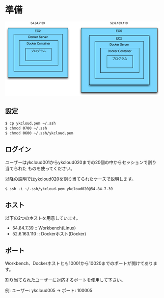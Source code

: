 準備
====

![システム構成](system.png)

設定
----

```
$ cp ykcloud.pem ~/.ssh
$ chmod 0700 ~/.ssh
$ chmod 0600 ~/.ssh/ykcloud.pem
```

ログイン
--------

ユーザーはykcloud001からykcloud020までの20個の中からセッションで割り当てられた
ものを使ってください。

以降の説明ではykcloud020を割り当てられたケースで説明します。

```
$ ssh -i ~/.ssh/ykcloud.pem ykcloud020@54.84.7.39
```

ホスト
------

以下の2つのホストを用意しています。

- 54.84.7.39 :: Workbench(Linux)
- 52.6.163.110 :: Dockerホスト(Docker)

ポート
------

Workbench、Dockerホストとも10001から10020までのポートが開けてあります。

割り当てられたユーザーに対応するポートを使用して下さい。

例:
ユーザー: ykcloud005 → ポート: 100005

